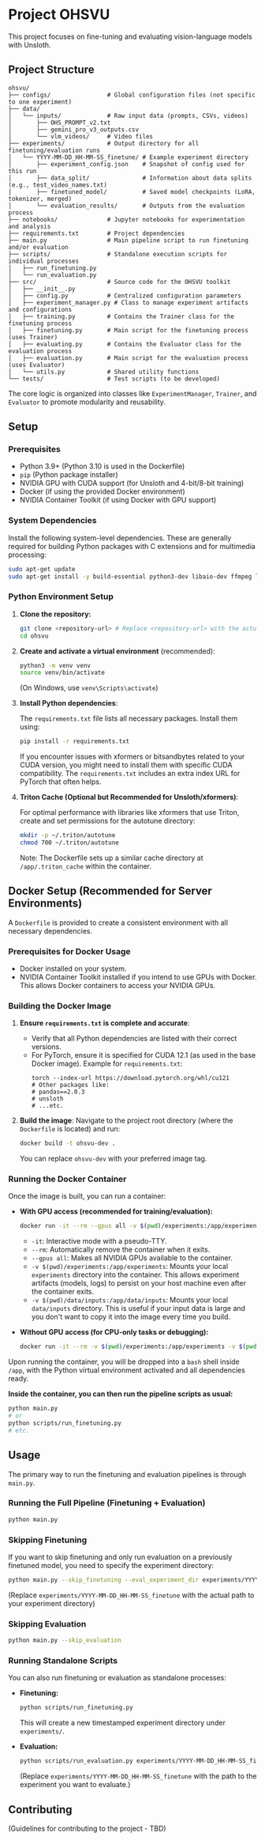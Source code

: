# Project OHSVU

This project focuses on fine-tuning and evaluating vision-language models with Unsloth.

## Project Structure

```
ohsvu/
├── configs/                # Global configuration files (not specific to one experiment)
├── data/
│   └── inputs/             # Raw input data (prompts, CSVs, videos)
│       ├── OHS_PROMPT_v2.txt
│       ├── gemini_pro_v3_outputs.csv
│       └── vlm_videos/     # Video files
├── experiments/            # Output directory for all finetuning/evaluation runs
│   └── YYYY-MM-DD_HH-MM-SS_finetune/ # Example experiment directory
│       ├── experiment_config.json    # Snapshot of config used for this run
│       ├── data_split/               # Information about data splits (e.g., test_video_names.txt)
│       ├── finetuned_model/          # Saved model checkpoints (LoRA, tokenizer, merged)
│       └── evaluation_results/       # Outputs from the evaluation process
├── notebooks/              # Jupyter notebooks for experimentation and analysis
├── requirements.txt        # Project dependencies
├── main.py                 # Main pipeline script to run finetuning and/or evaluation
├── scripts/                # Standalone execution scripts for individual processes
│   ├── run_finetuning.py
│   └── run_evaluation.py
├── src/                    # Source code for the OHSVU toolkit
│   ├── __init__.py
│   ├── config.py           # Centralized configuration parameters
│   ├── experiment_manager.py # Class to manage experiment artifacts and configurations
│   ├── training.py         # Contains the Trainer class for the finetuning process
│   ├── finetuning.py       # Main script for the finetuning process (uses Trainer)
│   ├── evaluating.py       # Contains the Evaluator class for the evaluation process
│   ├── evaluation.py       # Main script for the evaluation process (uses Evaluator)
│   └── utils.py            # Shared utility functions
└── tests/                  # Test scripts (to be developed)
```

The core logic is organized into classes like `ExperimentManager`, `Trainer`, and `Evaluator` to promote modularity and reusability.

## Setup

### Prerequisites

*   Python 3.9+ (Python 3.10 is used in the Dockerfile)
*   `pip` (Python package installer)
*   NVIDIA GPU with CUDA support (for Unsloth and 4-bit/8-bit training)
*   Docker (if using the provided Docker environment)
*   NVIDIA Container Toolkit (if using Docker with GPU support)

### System Dependencies

Install the following system-level dependencies. These are generally required for building Python packages with C extensions and for multimedia processing:

```bash
sudo apt-get update
sudo apt-get install -y build-essential python3-dev libaio-dev ffmpeg libsm6 libxext6 libmpich-dev
```

### Python Environment Setup

1.  **Clone the repository:**
    ```bash
    git clone <repository-url> # Replace <repository-url> with the actual URL
    cd ohsvu
    ```

2.  **Create and activate a virtual environment** (recommended):

    ```bash
    python3 -m venv venv
    source venv/bin/activate
    ```
    (On Windows, use `venv\Scripts\activate`)

3.  **Install Python dependencies**:

    The `requirements.txt` file lists all necessary packages. Install them using:

    ```bash
    pip install -r requirements.txt
    ```
    If you encounter issues with xformers or bitsandbytes related to your CUDA version, you might need to install them with specific CUDA compatibility. The `requirements.txt` includes an extra index URL for PyTorch that often helps.

4.  **Triton Cache (Optional but Recommended for Unsloth/xformers)**:

    For optimal performance with libraries like xformers that use Triton, create and set permissions for the autotune directory:

    ```bash
    mkdir -p ~/.triton/autotune
    chmod 700 ~/.triton/autotune
    ```
    Note: The Dockerfile sets up a similar cache directory at `/app/.triton_cache` within the container.

## Docker Setup (Recommended for Server Environments)

A `Dockerfile` is provided to create a consistent environment with all necessary dependencies.

### Prerequisites for Docker Usage

*   Docker installed on your system.
*   NVIDIA Container Toolkit installed if you intend to use GPUs with Docker. This allows Docker containers to access your NVIDIA GPUs.

### Building the Docker Image

1.  **Ensure `requirements.txt` is complete and accurate**:
    *   Verify that all Python dependencies are listed with their correct versions.
    *   For PyTorch, ensure it is specified for CUDA 12.1 (as used in the base Docker image). Example for `requirements.txt`:
        ```
        torch --index-url https://download.pytorch.org/whl/cu121
        # Other packages like:
        # pandas==2.0.3
        # unsloth
        # ...etc.
        ```

2.  **Build the image**:
    Navigate to the project root directory (where the `Dockerfile` is located) and run:
    ```bash
    docker build -t ohsvu-dev .
    ```
    You can replace `ohsvu-dev` with your preferred image tag.

### Running the Docker Container

Once the image is built, you can run a container:

*   **With GPU access (recommended for training/evaluation):**
    ```bash
    docker run -it --rm --gpus all -v $(pwd)/experiments:/app/experiments -v $(pwd)/data/inputs:/app/data/inputs ohsvu-dev
    ```
    *   `-it`: Interactive mode with a pseudo-TTY.
    *   `--rm`: Automatically remove the container when it exits.
    *   `--gpus all`: Makes all NVIDIA GPUs available to the container.
    *   `-v $(pwd)/experiments:/app/experiments`: Mounts your local `experiments` directory into the container. This allows experiment artifacts (models, logs) to persist on your host machine even after the container exits.
    *   `-v $(pwd)/data/inputs:/app/data/inputs`: Mounts your local `data/inputs` directory. This is useful if your input data is large and you don't want to copy it into the image every time you build.

*   **Without GPU access (for CPU-only tasks or debugging):**
    ```bash
    docker run -it --rm -v $(pwd)/experiments:/app/experiments -v $(pwd)/data/inputs:/app/data/inputs ohsvu-dev
    ```

Upon running the container, you will be dropped into a `bash` shell inside `/app`, with the Python virtual environment activated and all dependencies ready.

**Inside the container, you can then run the pipeline scripts as usual:**

```bash
python main.py
# or
python scripts/run_finetuning.py
# etc.
```

## Usage

The primary way to run the finetuning and evaluation pipelines is through `main.py`.

### Running the Full Pipeline (Finetuning + Evaluation)

```bash
python main.py
```

### Skipping Finetuning

If you want to skip finetuning and only run evaluation on a previously finetuned model, you need to specify the experiment directory:

```bash
python main.py --skip_finetuning --eval_experiment_dir experiments/YYYY-MM-DD_HH-MM-SS_finetune
```
(Replace `experiments/YYYY-MM-DD_HH-MM-SS_finetune` with the actual path to your experiment directory)

### Skipping Evaluation

```bash
python main.py --skip_evaluation
```

### Running Standalone Scripts

You can also run finetuning or evaluation as standalone processes:

*   **Finetuning:**
    ```bash
    python scripts/run_finetuning.py
    ```
    This will create a new timestamped experiment directory under `experiments/`.

*   **Evaluation:**
    ```bash
    python scripts/run_evaluation.py experiments/YYYY-MM-DD_HH-MM-SS_finetune
    ```
    (Replace `experiments/YYYY-MM-DD_HH-MM-SS_finetune` with the path to the experiment you want to evaluate.)

## Contributing

(Guidelines for contributing to the project - TBD) 
